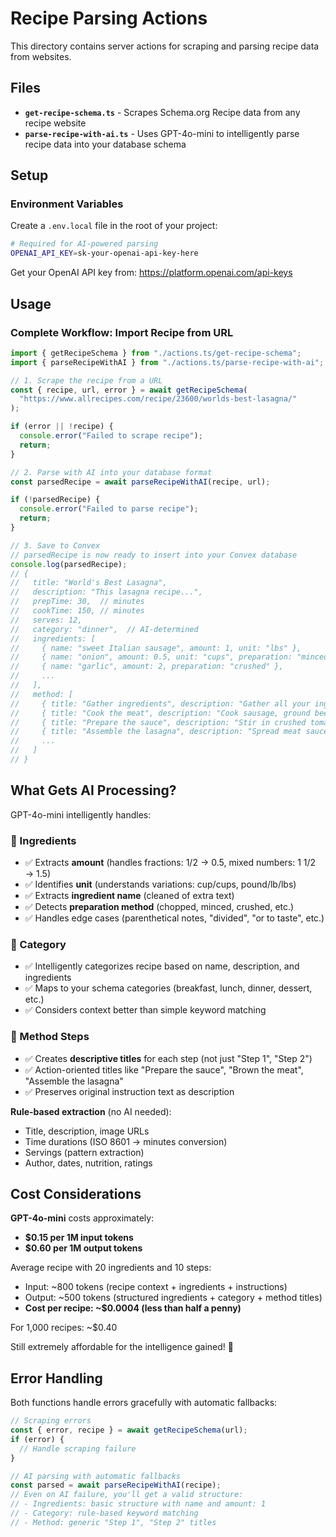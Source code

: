 # Recipe Parsing Actions

This directory contains server actions for scraping and parsing recipe data from websites.

## Files

- **`get-recipe-schema.ts`** - Scrapes Schema.org Recipe data from any recipe website
- **`parse-recipe-with-ai.ts`** - Uses GPT-4o-mini to intelligently parse recipe data into your database schema

## Setup

### Environment Variables

Create a `.env.local` file in the root of your project:

```bash
# Required for AI-powered parsing
OPENAI_API_KEY=sk-your-openai-api-key-here
```

Get your OpenAI API key from: https://platform.openai.com/api-keys

## Usage

### Complete Workflow: Import Recipe from URL

```typescript
import { getRecipeSchema } from "./actions.ts/get-recipe-schema";
import { parseRecipeWithAI } from "./actions.ts/parse-recipe-with-ai";

// 1. Scrape the recipe from a URL
const { recipe, url, error } = await getRecipeSchema(
  "https://www.allrecipes.com/recipe/23600/worlds-best-lasagna/"
);

if (error || !recipe) {
  console.error("Failed to scrape recipe");
  return;
}

// 2. Parse with AI into your database format
const parsedRecipe = await parseRecipeWithAI(recipe, url);

if (!parsedRecipe) {
  console.error("Failed to parse recipe");
  return;
}

// 3. Save to Convex
// parsedRecipe is now ready to insert into your Convex database
console.log(parsedRecipe);
// {
//   title: "World's Best Lasagna",
//   description: "This lasagna recipe...",
//   prepTime: 30,  // minutes
//   cookTime: 150, // minutes
//   serves: 12,
//   category: "dinner",  // AI-determined
//   ingredients: [
//     { name: "sweet Italian sausage", amount: 1, unit: "lbs" },
//     { name: "onion", amount: 0.5, unit: "cups", preparation: "minced" },
//     { name: "garlic", amount: 2, preparation: "crushed" },
//     ...
//   ],
//   method: [
//     { title: "Gather ingredients", description: "Gather all your ingredients." },
//     { title: "Cook the meat", description: "Cook sausage, ground beef, onion, and garlic..." },
//     { title: "Prepare the sauce", description: "Stir in crushed tomatoes, tomato sauce..." },
//     { title: "Assemble the lasagna", description: "Spread meat sauce in baking dish..." },
//     ...
//   ]
// }
```

## What Gets AI Processing?

GPT-4o-mini intelligently handles:

### 🥘 Ingredients

- ✅ Extracts **amount** (handles fractions: 1/2 → 0.5, mixed numbers: 1 1/2 → 1.5)
- ✅ Identifies **unit** (understands variations: cup/cups, pound/lb/lbs)
- ✅ Extracts **ingredient name** (cleaned of extra text)
- ✅ Detects **preparation method** (chopped, minced, crushed, etc.)
- ✅ Handles edge cases (parenthetical notes, "divided", "or to taste", etc.)

### 📂 Category

- ✅ Intelligently categorizes recipe based on name, description, and ingredients
- ✅ Maps to your schema categories (breakfast, lunch, dinner, dessert, etc.)
- ✅ Considers context better than simple keyword matching

### 📝 Method Steps

- ✅ Creates **descriptive titles** for each step (not just "Step 1", "Step 2")
- ✅ Action-oriented titles like "Prepare the sauce", "Brown the meat", "Assemble the lasagna"
- ✅ Preserves original instruction text as description

**Rule-based extraction** (no AI needed):

- Title, description, image URLs
- Time durations (ISO 8601 → minutes conversion)
- Servings (pattern extraction)
- Author, dates, nutrition, ratings

## Cost Considerations

**GPT-4o-mini** costs approximately:

- **$0.15 per 1M input tokens**
- **$0.60 per 1M output tokens**

Average recipe with 20 ingredients and 10 steps:

- Input: ~800 tokens (recipe context + ingredients + instructions)
- Output: ~500 tokens (structured ingredients + category + method titles)
- **Cost per recipe: ~$0.0004 (less than half a penny)**

For 1,000 recipes: ~$0.40

Still extremely affordable for the intelligence gained! 🎉

## Error Handling

Both functions handle errors gracefully with automatic fallbacks:

```typescript
// Scraping errors
const { error, recipe } = await getRecipeSchema(url);
if (error) {
  // Handle scraping failure
}

// AI parsing with automatic fallbacks
const parsed = await parseRecipeWithAI(recipe);
// Even on AI failure, you'll get a valid structure:
// - Ingredients: basic structure with name and amount: 1
// - Category: rule-based keyword matching
// - Method: generic "Step 1", "Step 2" titles
```
